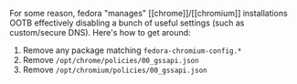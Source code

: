 For some reason, fedora "manages" [[chrome]]/[[chromium]] installations OOTB effectively disabling a bunch of useful settings (such as custom/secure DNS). Here's how to get around:
1. Remove any package matching `fedora-chromium-config.*`
2. Remove `/opt/chrome/policies/00_gssapi.json`
3. Remove `/opt/chromium/policies/00_gssapi.json`
